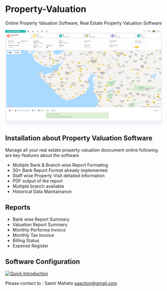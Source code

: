 # Property-Valuation
Online Property Valuation Software, Real Estate Property Valuation Software

![Dashboard](https://github.com/saaction/Property-Valuation/blob/main/Dashboard.png "Dashboard")

## Installation about Property Valuation Software

Manage all your real estate property valuation doocument online following are key-features about the software

- Multiple Bank & Branch wise Report Formating
- 30+ Bank Report Format already implemented
- Staff wise Property Visit detailed information
- PDF output of the report
- Multiple branch available
- Historical Data Maintainance

## Reports
- Bank wise Report Summary
- Valuation Report Summary
- Monthly Performa Invoice
- Monthly Tax Invoice
- Billing Status
- Expense Register

## Software Configuration
[![Quick Introduction](https://img.youtube.com/vi/NGFpLpVHx2A/0.jpg)](https://www.youtube.com/embed/NGFpLpVHx2A)


Please contact to :
Samir Maheta
saaction@gmail.com
